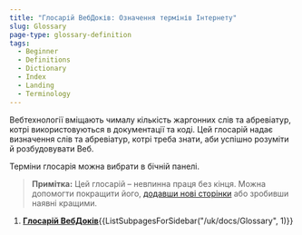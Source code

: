 ```yaml
---
title: "Глосарій ВебДоків: Означення термінів Інтернету"
slug: Glossary
page-type: glossary-definition
tags:
  - Beginner
  - Definitions
  - Dictionary
  - Index
  - Landing
  - Terminology
---
```


Вебтехнології вміщають чималу кількість жаргонних слів та абревіатур, котрі використовуються в документації та коді. Цей глосарій надає визначення слів та абревіатур, котрі треба знати, аби успішно розуміти й розбудовувати Веб.

Терміни глосарія можна вибрати в бічній панелі.

> **Примітка:** Цей глосарій – невпинна праця без кінця. Можна допомогти покращити його, [додавши нові сторінки](/uk/docs/MDN/Writing_guidelines/Howto/Write_a_new_entry_in_the_Glossary) або зробивши наявні кращими.

<section id="Quick_links">
 <ol>
  <li><strong><a href="/uk/docs/Glossary">Глосарій ВебДоків</a></strong>{{ListSubpagesForSidebar("/uk/docs/Glossary", 1)}}</li>
 </ol>
</section>
